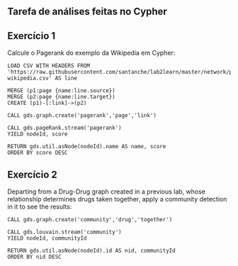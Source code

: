 ## Tarefa de análises feitas no Cypher

## Exercício 1
Calcule o Pagerank do exemplo da Wikipedia em Cypher:

~~~cypher
LOAD CSV WITH HEADERS FROM 'https://raw.githubusercontent.com/santanche/lab2learn/master/network/pagerank/pagerank-wikipedia.csv' AS line

MERGE (p1:page {name:line.source})
MERGE (p2:page {name:line.target})
CREATE (p1)-[:link]->(p2)

CALL gds.graph.create('pagerank','page','link')

CALL gds.pageRank.stream('pagerank')
YIELD nodeId, score

RETURN gds.util.asNode(nodeId).name AS name, score
ORDER BY score DESC
~~~

## Exercício 2
Departing from a Drug-Drug graph created in a previous lab, whose relationship determines drugs taken together, apply a community detection in it to see the results:

~~~cypher
CALL gds.graph.create('community','drug','together')

CALL gds.louvain.stream('community')
YIELD nodeId, communityId

RETURN gds.util.asNode(nodeId).id AS nid, communityId
ORDER BY nid DESC
~~~
